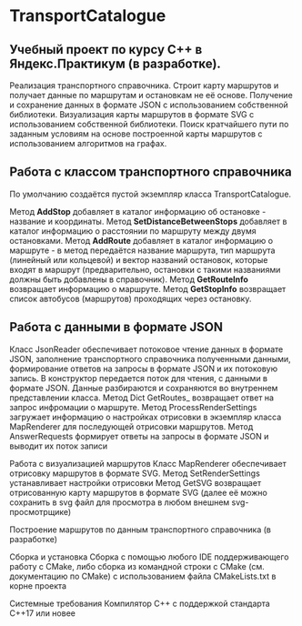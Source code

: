 # TransportCatalogue 

## Учебный проект по курсу С++ в Яндекс.Практикум (в разработке).

Реализация транспортного справочника. Строит карту маршрутов и получает данные по маршрутам и остановкам не её основе. Получение и сохранение данных в формате JSON с использованием собственной библиотеки. Визуализация карты маршрутов в формате SVG с использованием собственной библиотеки. Поиск кратчайшего пути по заданным условиям на основе построенной карты маршрутов с использованием алгоритмов на графах.

## Работа с классом транспортного справочника
По умолчанию создаётся пустой экземпляр класса TransportCatalogue.

Метод **AddStop** добавляет в каталог информацию об остановке - название и координаты.
Метод **SetDistanceBetweenStops** добавляет в каталог информацию о расстоянии по маршруту между двумя остановками.
Метод **AddRoute** добавляет в каталог информацию о маршруте - в метод передаётся название маршрута, тип маршрута (линейный или кольцевой) и вектор названий остановок, которые входят в маршрут (предварительно, остановки с такими названиями должны быть добавлены в справочник).
Метод **GetRouteInfo** возвращает информацию о маршруте.
Метод **GetStopInfo** возвращает список автобусов (маршрутов) проходящих через остановку.

## Работа с данными в формате JSON

Класс JsonReader обеспечивает потоковое чтение данных в формате JSON, заполнение транспортного справочника полученными данными, формирование ответов на запросы в формате JSON и их потоковую запись.
В конструктор передается поток для чтения, с данными в формате JSON. Данные разбираются и сохраняются во внутреннем представлении класса.
Метод Dict GetRoutes_ возвращает ответ на запрос инфромации о маршруте. Метод ProcessRenderSettings загружает информацию о настройках отрисовки в экземпляр класса MapRenderer для последующей отрисовки маршрутов.
Метод AnswerRequests формирует ответы на запросы в формате JSON и выводит их поток записи

Работа с визуализацией маршрутов
Класс MapRenderer обеспечивает отрисовку маршрутов в формате SVG.
Метод SetRenderSettings устанавливает настройки отрисовки
Метод GetSVG возвращает отрисованную карту маршрутов в формате SVG (далее её можно сохранить в svg файл для просмотра в любом внешнем svg-просмотрщике)

Построение маршрутов по данным транспортного справочника (в разработке)

Сборка и установка
Сборка с помощью любого IDE поддерживающего работу с CMake, либо сборка из командной строки с CMake (см. документацию по CMake) с использованием файла CMakeLists.txt в корне проекта

Системные требования
Компилятор С++ с поддержкой стандарта C++17 или новее
